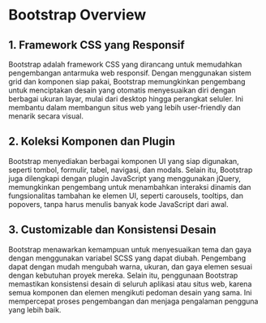 # Bootstrap Overview

## 1. Framework CSS yang Responsif

Bootstrap adalah framework CSS yang dirancang untuk memudahkan pengembangan antarmuka web responsif. Dengan menggunakan sistem grid dan komponen siap pakai, Bootstrap memungkinkan pengembang untuk menciptakan desain yang otomatis menyesuaikan diri dengan berbagai ukuran layar, mulai dari desktop hingga perangkat seluler. Ini membantu dalam membangun situs web yang lebih user-friendly dan menarik secara visual.

## 2. Koleksi Komponen dan Plugin

Bootstrap menyediakan berbagai komponen UI yang siap digunakan, seperti tombol, formulir, tabel, navigasi, dan modals. Selain itu, Bootstrap juga dilengkapi dengan plugin JavaScript yang menggunakan jQuery, memungkinkan pengembang untuk menambahkan interaksi dinamis dan fungsionalitas tambahan ke elemen UI, seperti carousels, tooltips, dan popovers, tanpa harus menulis banyak kode JavaScript dari awal.

## 3. Customizable dan Konsistensi Desain

Bootstrap menawarkan kemampuan untuk menyesuaikan tema dan gaya dengan menggunakan variabel SCSS yang dapat diubah. Pengembang dapat dengan mudah mengubah warna, ukuran, dan gaya elemen sesuai dengan kebutuhan proyek mereka. Selain itu, penggunaan Bootstrap memastikan konsistensi desain di seluruh aplikasi atau situs web, karena semua komponen dan elemen mengikuti pedoman desain yang sama. Ini mempercepat proses pengembangan dan menjaga pengalaman pengguna yang lebih baik.

